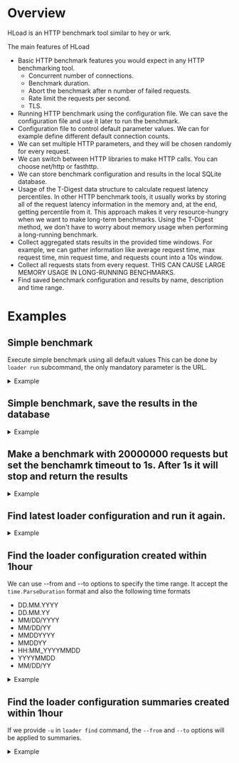 # Overview
HLoad is an HTTP benchmark tool similar to hey or wrk.

The main features of HLoad
- Basic HTTP benchmark features you would expect in any HTTP benchmarking tool.
  - Concurrent number of connections.
  - Benchmark duration.
  - Abort the benchmark after n number of failed requests.
  - Rate limit the requests per second.
  - TLS.
- Running HTTP benchmark using the configuration file. We can save the configuration file and use it later to run the benchmark.
- Configuration file to control default parameter values. We can for example define different default connection counts.
- We can set multiple HTTP parameters, and they will be chosen randomly for every request.
- We can switch between HTTP libraries to make HTTP calls. You can choose net/http or fasthttp.
- We can store benchmark configuration and results in the local SQLite database.
- Usage of the T-Digest data structure to calculate request latency percentiles. In other HTTP benchmark tools, it usually works by storing all of the request latency information in the memory and, at the end, getting percentile from it. This approach makes it very resource-hungry when we want to make long-term benchmarks. Using the T-Digest method, we don't have to worry about memory usage when performing a long-running benchmark.
- Collect aggregated stats results in the provided time windows. For example, we can gather information like average request time, max request time, min request time, and requests count into a 10s window.
- Collect all requests stats from every request. THIS CAN CAUSE LARGE MEMORY USAGE IN LONG-RUNNING BENCHMARKS.
- Find saved benchmark configuration and results by name, description and time range.

# Examples

## Simple benchmark
Execute simple benchmark using all default values
This can be done by `loader run` subcommand, the only mandatory parameter is the URL.
<details>
<summary>Example</summary>

```bash
$ hload loader run --host http://192.168.50.147:8080
* Running loader...
* Loader basic parameters:
  * Created at: 2023-11-23 00:08:00.00641 +0100 CET m=+0.017385459
  * Target host: http://192.168.50.147:8080
  * Concurrent connections: 10
  * Requests count: 1000


99.90% [#################.] [1.00K in 1.207s] ... Requests progress

Summary
* Basic
  * URL:      http://192.168.50.147:8080
  * Start:    2023-11-23 00:08:00 +0100 CET
  * End:      2023-11-23 00:08:01 +0100 CET
  * Duration: 1.213677s
* Requests count
  * Total requests count: 1000
  * Success requests:     1000
 * Failed requests       0
  * Data transferred      600.6K
  * Request per second    823.942449/sec
* Requests latency
  * Average time 11.886475ms
  * Min time     5.262417ms
  * Max time     55.007083ms
  * P50 time     10.198735ms
  * P75 time     11.697522ms
  * P90 time     14.170362ms
  * P99 time     37.257256ms
* HTTP Codes
  * HTTP Code 200: 1000
```
</details>

## Simple benchmark, save the results in the database
<details>
<summary>Example</summary>

```bash
$ hload loader run --host http://192.168.50.147:8080 --save
* Running loader...
* Loader basic parameters:
  * Created at: 2023-11-23 00:08:57.280027 +0100 CET m=+0.026288501
  * Target host: http://192.168.50.147:8080
  * Concurrent connections: 10
  * Requests count: 1000


Requests progress ... done! [1.00K in 1.347s]

Summary
* Basic
  * UUID:     c5227df2-d050-4e19-8279-6b9d01ab80b2
  * URL:      http://192.168.50.147:8080
  * Start:    2023-11-23 00:08:57 +0100 CET
  * End:      2023-11-23 00:08:58 +0100 CET
  * Duration: 1.627858s
* Requests count
  * Total requests count: 1000
  * Success requests:     1000
  * Failed requests       0
  * Data transferred      600.6K
  * Request per second    614.304196/sec
* Requests latency
  * Average time 13.305065ms
  * Min time     5.346334ms
  * Max time     85.775ms
  * P50 time     10.320336ms
  * P75 time     14.210937ms
  * P90 time     21.658041ms
  * P99 time     31.65373ms
* HTTP Codes
  * HTTP Code 200: 1000

New loader configuration saved: 7bd14cba-d27e-4e4f-9a21-d9e8bb9a58ac

$ hload loader find -u 7bd14cba-d27e-4e4f-9a21-d9e8bb9a58ac -s
* Loader 1:
  * Loader UUID: 7bd14cba-d27e-4e4f-9a21-d9e8bb9a58ac
  * Target host: http://192.168.50.147:8080
  * Created at: 2023-11-23 00:08:57 +0100 CET
  * Name: Configuration Thu, 23 Nov 2023 00:08:57.270
  * HTTP Engine: fast_http
  * Description: Default loader description
  * Concurrent connection: 10
  * Request count: 1000
  * Summaries:
    * Summary 1
      * Basic
        * UUID:     c5227df2-d050-4e19-8279-6b9d01ab80b2
        * URL:      http://192.168.50.147:8080
        * Start:    2023-11-23 00:08:57 +0100 CET
        * End:      2023-11-23 00:08:58 +0100 CET
        * Duration: 1.627858s
      * Requests count
        * Total requests count: 1000
        * Success requests:     1000
        * Failed requests       0
        * Data transferred      600.6K
        * Request per second    614.304196/sec
      * Requests latency
        * Average time 13.305065ms
        * Min time     5.346334ms
        * Max time     85.775ms
        * P50 time     10.320336ms
        * P75 time     14.210937ms
        * P90 time     21.658041ms
        * P99 time     31.65373ms
      * HTTP Codes
        * HTTP Code 200: 1000
```
</details>

## Make a benchmark with 20000000 requests but set the benchamrk timeout to 1s. After 1s it will stop and return the results
<details>
<summary>Example</summary>

```bash
$ hload loader run --host http://192.168.50.147:8080 -c 1 -r 20000000 --benchmark-timeout 1s
* Running loader...
* Loader basic parameters:
  * Created at: 2023-11-28 23:56:25.134087 +0100 CET m=+0.004248167
  * Target host: http://192.168.50.147:8080
  * Concurrent connections: 1
  * Requests count: 20000000


 0.00% [..................] [110 in 1.04698s] ... Requests progress

Summary
* Basic
  * URL:      http://192.168.50.147:8080
  * Start:    2023-11-28 23:56:25 +0100 CET
  * End:      2023-11-28 23:56:26 +0100 CET
  * Duration: 1.181138s
* Requests count
  * Total requests count: 110
  * Success requests:     110
  * Failed requests       0
  * Data transferred      66.1K
  * Request per second    93.130523/sec
* Requests latency
  * Average time 9.493764ms
  * Min time     5.145916ms
  * Max time     32.013ms
  * P50 time     8.546312ms
  * P75 time     10.230958ms
  * P90 time     12.90762ms
  * P99 time     23.091838ms
* HTTP Codes
  * HTTP Code 200: 110
```
</details>

## Find latest loader configuration and run it again.
<details>
<summary>Example</summary>

```bash
$ hload loader find -l 1
* Loader 1:
  * Loader UUID: 7bd14cba-d27e-4e4f-9a21-d9e8bb9a58ac
  * Target host: http://192.168.50.147:8080
  * Created at: 2023-11-23 00:08:57 +0100 CET
  * Name: Configuration Thu, 23 Nov 2023 00:08:57.270
  * HTTP Engine: fast_http
  * Description: Default loader description
  * Concurrent connection: 10
  * Request count: 1000
  * Summaries:
$ hload loader start -u 7bd14cba-d27e-4e4f-9a21-d9e8bb9a58ac
* Running loader...
* Loader basic parameters:
  * Created at: 2023-11-23 00:22:37.820439 +0100 CET m=+0.003357834
  * Target host: http://192.168.50.147:8080
  * Concurrent connections: 10
  * Requests count: 1000


99.90% [#################.] [999 in 1.480152s] ... Requests progress

Summary
* Basic
  * UUID:     84a7f472-6fb0-4c38-bcc8-8371d8bc58f2
  * URL:      http://192.168.50.147:8080
  * Start:    2023-11-23 00:22:37 +0100 CET
  * End:      2023-11-23 00:22:39 +0100 CET
  * Duration: 2.300805s
* Requests count
  * Total requests count: 1000
  * Success requests:     1000
  * Failed requests       0
  * Data transferred      600.6K
  * Request per second    434.630488/sec
* Requests latency
  * Average time 14.557348ms
  * Min time     6.023125ms
  * Max time     49.033958ms
  * P50 time     10.972124ms
  * P75 time     16.402839ms
  * P90 time     26.535145ms
  * P99 time     38.869669ms
* HTTP Codes
  * HTTP Code 200: 1000

New loader configuration saved: 7bd14cba-d27e-4e4f-9a21-d9e8bb9a58ac
```
</details>

## Find the loader configuration created within 1hour
We can use  --from and --to options to specify the time range. 
It accept the `time.ParseDuration` format and also the following time formats
- DD.MM.YYYY
- DD.MM.YY
- MM/DD/YYYY
- MM/DD/YY
- MMDDYYYY
- MMDDYY
- HH:MM_YYYYMMDD
- YYYYMMDD
- MM/DD/YY
 
<details>
<summary>Example</summary>

```bash
./hload loader find --from=1h
* Loader 1:
  * Loader UUID: 7bd14cba-d27e-4e4f-9a21-d9e8bb9a58ac
  * Target host: http://192.168.50.147:8080
  * Created at: 2023-11-23 00:08:57 +0100 CET
  * Name: Configuration Thu, 23 Nov 2023 00:08:57.270
  * HTTP Engine: fast_http
  * Description: Default loader description
  * Concurrent connection: 10
  * Request count: 1000
  * Summaries:
```
</details>

## Find the loader configuration summaries created within 1hour
If we provide `-u` in `loader find` command, the `--from` and `--to` options will be applied to summaries.

<details>
<summary>Example</summary>

```bash
$ hload loader find -u 7bd14cba-d27e-4e4f-9a21-d9e8bb9a58ac -s --from=1h
* Loader 1:
  * Loader UUID: 7bd14cba-d27e-4e4f-9a21-d9e8bb9a58ac
  * Target host: http://192.168.50.147:8080
  * Created at: 2023-11-23 00:08:57 +0100 CET
  * Name: Configuration Thu, 23 Nov 2023 00:08:57.270
  * HTTP Engine: fast_http
  * Description: Default loader description
  * Concurrent connection: 10
  * Request count: 1000
  * Summaries:
    * Summary 1
      * Basic
        * UUID:     84a7f472-6fb0-4c38-bcc8-8371d8bc58f2
        * URL:      http://192.168.50.147:8080
        * Start:    2023-11-23 00:22:37 +0100 CET
        * End:      2023-11-23 00:22:39 +0100 CET
        * Duration: 2.300805s
      * Requests count
        * Total requests count: 1000
        * Success requests:     1000
        * Failed requests       0
        * Data transferred      600.6K
        * Request per second    434.630488/sec
      * Requests latency
        * Average time 14.557348ms
        * Min time     6.023125ms
        * Max time     49.033958ms
        * P50 time     10.972124ms
        * P75 time     16.402839ms
        * P90 time     26.535145ms
        * P99 time     38.869669ms
      * HTTP Codes
        * HTTP Code 200: 1000
    * Summary 2
      * Basic
        * UUID:     c5227df2-d050-4e19-8279-6b9d01ab80b2
        * URL:      http://192.168.50.147:8080
        * Start:    2023-11-23 00:08:57 +0100 CET
        * End:      2023-11-23 00:08:58 +0100 CET
        * Duration: 1.627858s
      * Requests count
        * Total requests count: 1000
        * Success requests:     1000
        * Failed requests       0
        * Data transferred      600.6K
        * Request per second    614.304196/sec
      * Requests latency
        * Average time 13.305065ms
        * Min time     5.346334ms
        * Max time     85.775ms
        * P50 time     10.320336ms
        * P75 time     14.210937ms
        * P90 time     21.658041ms
        * P99 time     31.65373ms
      * HTTP Codes
        * HTTP Code 200: 1000
```
</details>

